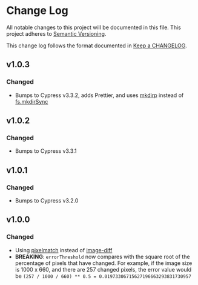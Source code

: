 # Change Log

All notable changes to this project will be documented in this file. This project adheres to [Semantic Versioning](http://semver.org/).

This change log follows the format documented in [Keep a CHANGELOG](http://keepachangelog.com/).

## v1.0.3

### Changed

- Bumps to Cypress v3.3.2, adds Prettier, and uses [mkdirp](https://github.com/substack/node-mkdirp) instead of [fs.mkdirSync](https://nodejs.org/api/fs.html#fs_fs_mkdirsync_path_options)

## v1.0.2

### Changed

- Bumps to Cypress v3.3.1

## v1.0.1

### Changed

- Bumps to Cypress v3.2.0

## v1.0.0

### Changed

- Using [pixelmatch](https://github.com/mapbox/pixelmatch) instead of [image-diff](https://github.com/uber-archive/image-diff)
- **BREAKING**: `errorThreshold` now compares with the square root of the percentage of pixels that have changed. For example, if the image size is 1000 x 660, and there are 257 changed pixels, the error value would be `(257 / 1000 / 660) ** 0.5 = 0.01973306715627196663293831730957`
